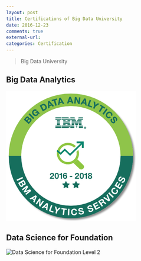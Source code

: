 ```yaml
---
layout: post
title: Certifications of Big Data University
date: 2016-12-23
comments: true
external-url:
categories: Certification
---
```


> Big Data University
## Big Data Analytics
![Big Data Analytics Level 2](./Cert/big-data-analytics-level-2.PNG)

## Data Science for Foundation
![Data Science for Foundation Level 2](https://raw.githubusercontent.com/myin75/myin75.github.io/master/assets/big-data-analytics-level-2.png)

